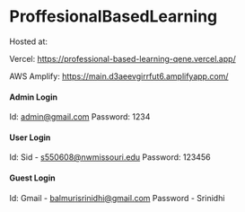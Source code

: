 # ProffesionalBasedLearning

Hosted at: 

Vercel: https://professional-based-learning-qene.vercel.app/

AWS Amplify: https://main.d3aeevgirrfut6.amplifyapp.com/




#### Admin Login
Id: admin@gmail.com
Password: 1234

#### User Login
Id: Sid - s550608@nwmissouri.edu
Password: 123456

#### Guest Login
Id: Gmail - balmurisrinidhi@gmail.com
Password - Srinidhi
